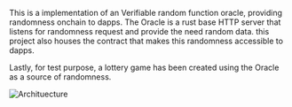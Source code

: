 This is a implementation of an Verifiable random function oracle, providing randomness onchain to dapps. The Oracle is a rust base HTTP server that listens for randomness request and provide the need random data. this project also houses the contract that makes this randomness accessible to dapps. 

Lastly, for test purpose, a lottery game has been created using the Oracle as a source of randomness.

![Archituecture](https://i.ibb.co/Sn4YZHw/VRF-system.jpg)
